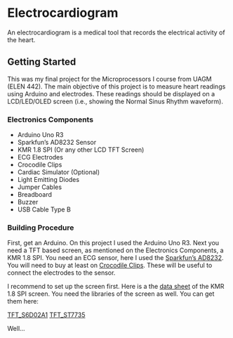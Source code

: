 # Electrocardiogram

An electrocardiogram is a medical tool that records the electrical activity of the heart.

## Getting Started

This was my final project for the Microprocessors I course from UAGM (ELEN 442). The main objective of this project is to measure heart readings using Arduino and electrodes. These readings should be displayed on a LCD/LED/OLED screen (i.e., showing the Normal Sinus Rhythm waveform). 

### Electronics Components

- Arduino Uno R3
- Sparkfun’s AD8232 Sensor
- KMR 1.8 SPI (Or any other LCD TFT Screen)
- ECG Electrodes
- Crocodile Clips
- Cardiac Simulator (Optional)
- Light Emitting Diodes
- Jumper Cables
- Breadboard
- Buzzer
- USB Cable Type B

### Building Procedure

First, get an Arduino. On this project I used the Arduino Uno R3. Next you need a TFT based screen, as mentioned on the Electronics Components, a KMR 1.8 SPI. You need an ECG sensor, here I used the [Sparkfun’s AD8232](https://www.sparkfun.com/products/12650). You will need to buy at least on [Crocodile Clips](https://a.co/d/3fdAH9w). These will be useful to connect the electrodes to the sensor.

I recommend to set up the screen first. Here is a the [data sheet](https://forum.arduino.cc/t/graphics-library-for-cheap-kmr-1-8-spi-s6d02a1-and-ili9163-tft-displays/391450/52) of the KMR 1.8 SPI screen. You need the libraries of the screen as well. You can get them here:

[TFT_S6D02A1](https://github.com/Bodmer/TFT_S6D02A1)
[TFT_ST7735](https://github.com/Bodmer/TFT_ST7735)

Well...
